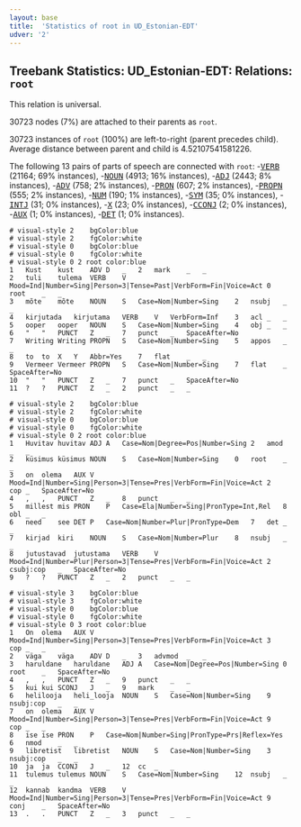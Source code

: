 ```yaml
---
layout: base
title:  'Statistics of root in UD_Estonian-EDT'
udver: '2'
---
```


## Treebank Statistics: UD_Estonian-EDT: Relations: `root`

This relation is universal.

30723 nodes (7%) are attached to their parents as `root`.

30723 instances of `root` (100%) are left-to-right (parent precedes child).
Average distance between parent and child is 4.52107541581226.

The following 13 pairs of parts of speech are connected with `root`: -<tt><a href="et_edt-pos-VERB.html">VERB</a></tt> (21164; 69% instances), -<tt><a href="et_edt-pos-NOUN.html">NOUN</a></tt> (4913; 16% instances), -<tt><a href="et_edt-pos-ADJ.html">ADJ</a></tt> (2443; 8% instances), -<tt><a href="et_edt-pos-ADV.html">ADV</a></tt> (758; 2% instances), -<tt><a href="et_edt-pos-PRON.html">PRON</a></tt> (607; 2% instances), -<tt><a href="et_edt-pos-PROPN.html">PROPN</a></tt> (555; 2% instances), -<tt><a href="et_edt-pos-NUM.html">NUM</a></tt> (190; 1% instances), -<tt><a href="et_edt-pos-SYM.html">SYM</a></tt> (35; 0% instances), -<tt><a href="et_edt-pos-INTJ.html">INTJ</a></tt> (31; 0% instances), -<tt><a href="et_edt-pos-X.html">X</a></tt> (23; 0% instances), -<tt><a href="et_edt-pos-CCONJ.html">CCONJ</a></tt> (2; 0% instances), -<tt><a href="et_edt-pos-AUX.html">AUX</a></tt> (1; 0% instances), -<tt><a href="et_edt-pos-DET.html">DET</a></tt> (1; 0% instances).


~~~ conllu
# visual-style 2	bgColor:blue
# visual-style 2	fgColor:white
# visual-style 0	bgColor:blue
# visual-style 0	fgColor:white
# visual-style 0 2 root	color:blue
1	Kust	kust	ADV	D	_	2	mark	_	_
2	tuli	tulema	VERB	V	Mood=Ind|Number=Sing|Person=3|Tense=Past|VerbForm=Fin|Voice=Act	0	root	_	_
3	mõte	mõte	NOUN	S	Case=Nom|Number=Sing	2	nsubj	_	_
4	kirjutada	kirjutama	VERB	V	VerbForm=Inf	3	acl	_	_
5	ooper	ooper	NOUN	S	Case=Nom|Number=Sing	4	obj	_	_
6	"	"	PUNCT	Z	_	7	punct	_	SpaceAfter=No
7	Writing	Writing	PROPN	S	Case=Nom|Number=Sing	5	appos	_	_
8	to	to	X	Y	Abbr=Yes	7	flat	_	_
9	Vermeer	Vermeer	PROPN	S	Case=Nom|Number=Sing	7	flat	_	SpaceAfter=No
10	"	"	PUNCT	Z	_	7	punct	_	SpaceAfter=No
11	?	?	PUNCT	Z	_	2	punct	_	_

~~~


~~~ conllu
# visual-style 2	bgColor:blue
# visual-style 2	fgColor:white
# visual-style 0	bgColor:blue
# visual-style 0	fgColor:white
# visual-style 0 2 root	color:blue
1	Huvitav	huvitav	ADJ	A	Case=Nom|Degree=Pos|Number=Sing	2	amod	_	_
2	küsimus	küsimus	NOUN	S	Case=Nom|Number=Sing	0	root	_	_
3	on	olema	AUX	V	Mood=Ind|Number=Sing|Person=3|Tense=Pres|VerbForm=Fin|Voice=Act	2	cop	_	SpaceAfter=No
4	,	,	PUNCT	Z	_	8	punct	_	_
5	millest	mis	PRON	P	Case=Ela|Number=Sing|PronType=Int,Rel	8	obl	_	_
6	need	see	DET	P	Case=Nom|Number=Plur|PronType=Dem	7	det	_	_
7	kirjad	kiri	NOUN	S	Case=Nom|Number=Plur	8	nsubj	_	_
8	jutustavad	jutustama	VERB	V	Mood=Ind|Number=Plur|Person=3|Tense=Pres|VerbForm=Fin|Voice=Act	2	csubj:cop	_	SpaceAfter=No
9	?	?	PUNCT	Z	_	2	punct	_	_

~~~


~~~ conllu
# visual-style 3	bgColor:blue
# visual-style 3	fgColor:white
# visual-style 0	bgColor:blue
# visual-style 0	fgColor:white
# visual-style 0 3 root	color:blue
1	On	olema	AUX	V	Mood=Ind|Number=Sing|Person=3|Tense=Pres|VerbForm=Fin|Voice=Act	3	cop	_	_
2	väga	väga	ADV	D	_	3	advmod	_	_
3	haruldane	haruldane	ADJ	A	Case=Nom|Degree=Pos|Number=Sing	0	root	_	SpaceAfter=No
4	,	,	PUNCT	Z	_	9	punct	_	_
5	kui	kui	SCONJ	J	_	9	mark	_	_
6	helilooja	heli_looja	NOUN	S	Case=Nom|Number=Sing	9	nsubj:cop	_	_
7	on	olema	AUX	V	Mood=Ind|Number=Sing|Person=3|Tense=Pres|VerbForm=Fin|Voice=Act	9	cop	_	_
8	ise	ise	PRON	P	Case=Nom|Number=Sing|PronType=Prs|Reflex=Yes	6	nmod	_	_
9	libretist	libretist	NOUN	S	Case=Nom|Number=Sing	3	nsubj:cop	_	_
10	ja	ja	CCONJ	J	_	12	cc	_	_
11	tulemus	tulemus	NOUN	S	Case=Nom|Number=Sing	12	nsubj	_	_
12	kannab	kandma	VERB	V	Mood=Ind|Number=Sing|Person=3|Tense=Pres|VerbForm=Fin|Voice=Act	9	conj	_	SpaceAfter=No
13	.	.	PUNCT	Z	_	3	punct	_	_

~~~


